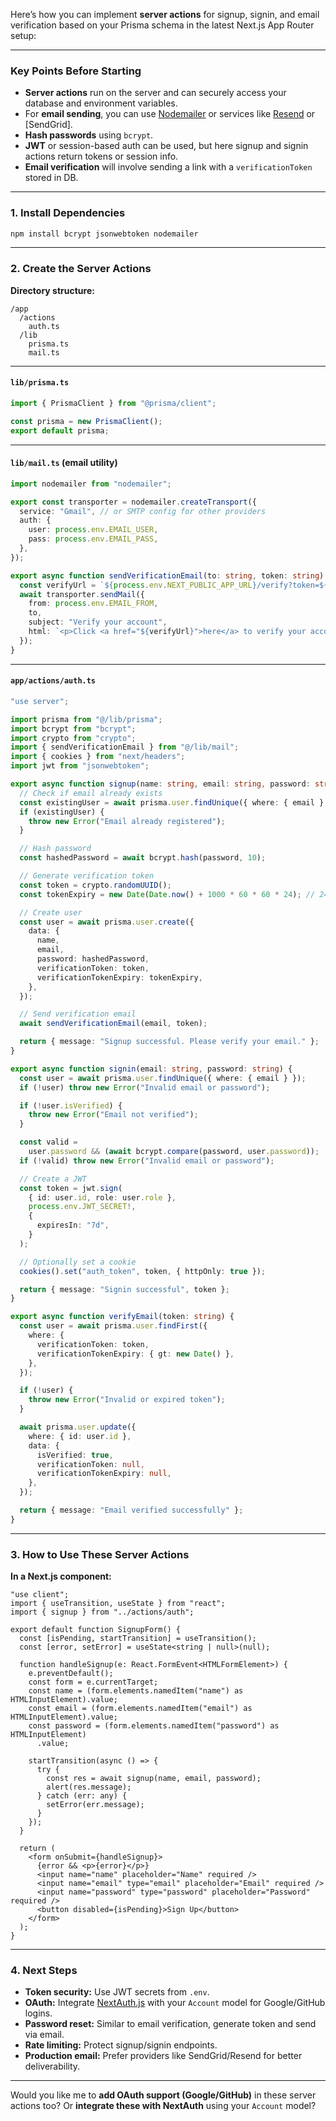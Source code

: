 Here’s how you can implement **server actions** for signup, signin, and email verification based on your Prisma schema in the latest Next.js App Router setup:

---

### **Key Points Before Starting**

- **Server actions** run on the server and can securely access your database and environment variables.
- For **email sending**, you can use [Nodemailer](https://nodemailer.com/) or services like [Resend](https://resend.com/) or \[SendGrid].
- **Hash passwords** using `bcrypt`.
- **JWT** or session-based auth can be used, but here signup and signin actions return tokens or session info.
- **Email verification** will involve sending a link with a `verificationToken` stored in DB.

---

### **1. Install Dependencies**

```bash
npm install bcrypt jsonwebtoken nodemailer
```

---

### **2. Create the Server Actions**

**Directory structure:**

```
/app
  /actions
    auth.ts
  /lib
    prisma.ts
    mail.ts
```

---

#### **`lib/prisma.ts`**

```ts
import { PrismaClient } from "@prisma/client";

const prisma = new PrismaClient();
export default prisma;
```

---

#### **`lib/mail.ts`** (email utility)

```ts
import nodemailer from "nodemailer";

export const transporter = nodemailer.createTransport({
  service: "Gmail", // or SMTP config for other providers
  auth: {
    user: process.env.EMAIL_USER,
    pass: process.env.EMAIL_PASS,
  },
});

export async function sendVerificationEmail(to: string, token: string) {
  const verifyUrl = `${process.env.NEXT_PUBLIC_APP_URL}/verify?token=${token}`;
  await transporter.sendMail({
    from: process.env.EMAIL_FROM,
    to,
    subject: "Verify your account",
    html: `<p>Click <a href="${verifyUrl}">here</a> to verify your account.</p>`,
  });
}
```

---

#### **`app/actions/auth.ts`**

```ts
"use server";

import prisma from "@/lib/prisma";
import bcrypt from "bcrypt";
import crypto from "crypto";
import { sendVerificationEmail } from "@/lib/mail";
import { cookies } from "next/headers";
import jwt from "jsonwebtoken";

export async function signup(name: string, email: string, password: string) {
  // Check if email already exists
  const existingUser = await prisma.user.findUnique({ where: { email } });
  if (existingUser) {
    throw new Error("Email already registered");
  }

  // Hash password
  const hashedPassword = await bcrypt.hash(password, 10);

  // Generate verification token
  const token = crypto.randomUUID();
  const tokenExpiry = new Date(Date.now() + 1000 * 60 * 60 * 24); // 24h

  // Create user
  const user = await prisma.user.create({
    data: {
      name,
      email,
      password: hashedPassword,
      verificationToken: token,
      verificationTokenExpiry: tokenExpiry,
    },
  });

  // Send verification email
  await sendVerificationEmail(email, token);

  return { message: "Signup successful. Please verify your email." };
}

export async function signin(email: string, password: string) {
  const user = await prisma.user.findUnique({ where: { email } });
  if (!user) throw new Error("Invalid email or password");

  if (!user.isVerified) {
    throw new Error("Email not verified");
  }

  const valid =
    user.password && (await bcrypt.compare(password, user.password));
  if (!valid) throw new Error("Invalid email or password");

  // Create a JWT
  const token = jwt.sign(
    { id: user.id, role: user.role },
    process.env.JWT_SECRET!,
    {
      expiresIn: "7d",
    }
  );

  // Optionally set a cookie
  cookies().set("auth_token", token, { httpOnly: true });

  return { message: "Signin successful", token };
}

export async function verifyEmail(token: string) {
  const user = await prisma.user.findFirst({
    where: {
      verificationToken: token,
      verificationTokenExpiry: { gt: new Date() },
    },
  });

  if (!user) {
    throw new Error("Invalid or expired token");
  }

  await prisma.user.update({
    where: { id: user.id },
    data: {
      isVerified: true,
      verificationToken: null,
      verificationTokenExpiry: null,
    },
  });

  return { message: "Email verified successfully" };
}
```

---

### **3. How to Use These Server Actions**

**In a Next.js component:**

```tsx
"use client";
import { useTransition, useState } from "react";
import { signup } from "../actions/auth";

export default function SignupForm() {
  const [isPending, startTransition] = useTransition();
  const [error, setError] = useState<string | null>(null);

  function handleSignup(e: React.FormEvent<HTMLFormElement>) {
    e.preventDefault();
    const form = e.currentTarget;
    const name = (form.elements.namedItem("name") as HTMLInputElement).value;
    const email = (form.elements.namedItem("email") as HTMLInputElement).value;
    const password = (form.elements.namedItem("password") as HTMLInputElement)
      .value;

    startTransition(async () => {
      try {
        const res = await signup(name, email, password);
        alert(res.message);
      } catch (err: any) {
        setError(err.message);
      }
    });
  }

  return (
    <form onSubmit={handleSignup}>
      {error && <p>{error}</p>}
      <input name="name" placeholder="Name" required />
      <input name="email" type="email" placeholder="Email" required />
      <input name="password" type="password" placeholder="Password" required />
      <button disabled={isPending}>Sign Up</button>
    </form>
  );
}
```

---

### **4. Next Steps**

- **Token security:** Use JWT secrets from `.env`.
- **OAuth:** Integrate [NextAuth.js](https://next-auth.js.org/) with your `Account` model for Google/GitHub logins.
- **Password reset:** Similar to email verification, generate token and send via email.
- **Rate limiting:** Protect signup/signin endpoints.
- **Production email:** Prefer providers like SendGrid/Resend for better deliverability.

---

Would you like me to **add OAuth support (Google/GitHub)** in these server actions too? Or **integrate these with NextAuth** using your `Account` model?
